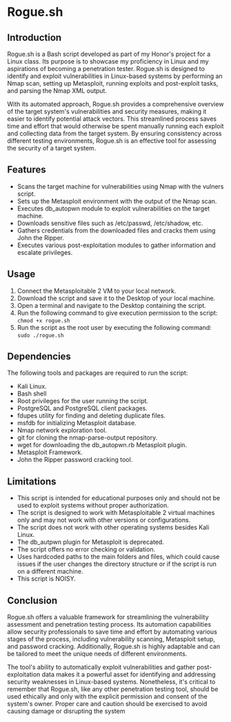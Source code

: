 # Rogue.sh

## Introduction

Rogue.sh is a Bash script developed as part of my Honor's project for a Linux class. Its purpose is to showcase my proficiency in Linux and my aspirations of becoming a penetration tester. Rogue.sh is designed to identify and exploit vulnerabilities in Linux-based systems by performing an Nmap scan, setting up Metasploit, running exploits and post-exploit tasks, and parsing the Nmap XML output.

With its automated approach, Rogue.sh provides a comprehensive overview of the target system's vulnerabilities and security measures, making it easier to identify potential attack vectors. This streamlined process saves time and effort that would otherwise be spent manually running each exploit and collecting data from the target system. By ensuring consistency across different testing environments, Rogue.sh is an effective tool for assessing the security of a target system.

## Features

- Scans the target machine for vulnerabilities using Nmap with the vulners script.
- Sets up the Metasploit environment with the output of the Nmap scan.
- Executes db_autopwn module to exploit vulnerabilities on the target machine.
- Downloads sensitive files such as /etc/passwd, /etc/shadow, etc.
- Gathers credentials from the downloaded files and cracks them using John the Ripper.
- Executes various post-exploitation modules to gather information and escalate privileges.

## Usage

1. Connect the Metasploitable 2 VM to your local network.
2. Download the script and save it to the Desktop of your local machine.
3. Open a terminal and navigate to the Desktop containing the script.
4. Run the following command to give execution permission to the script: `chmod +x rogue.sh`
5. Run the script as the root user by executing the following command: `sudo ./rogue.sh`

## Dependencies

The following tools and packages are required to run the script:
- Kali Linux.
- Bash shell 
- Root privileges for the user running the script.
- PostgreSQL and PostgreSQL client packages.
- fdupes utility for finding and deleting duplicate files.
- msfdb for initializing Metasploit database.
- Nmap network exploration tool.
- git for cloning the nmap-parse-output repository.
- wget for downloading the db_autopwn.rb Metasploit plugin.
- Metasploit Framework.
- John the Ripper password cracking tool.

## Limitations

- This script is intended for educational purposes only and should not be used to exploit systems without proper authorization.
- The script is designed to work with Metasploitable 2 virtual machines only and may not work with other versions or configurations.
- The script does not work with other operating systems besides Kali Linux.
- The db_autpwn plugin for Metasploit is deprecated.
- The script offers no error checking or validation.
- Uses hardcoded paths to the main folders and files, which could cause issues if the user changes the directory structure or if the script is run on a different machine.
- This script is NOISY.

## Conclusion

Rogue.sh offers a valuable framework for streamlining the vulnerability assessment and penetration testing process. Its automation capabilities allow security professionals to save time and effort by automating various stages of the process, including vulnerability scanning, Metasploit setup, and password cracking. Additionally, Rogue.sh is highly adaptable and can be tailored to meet the unique needs of different environments.

The tool's ability to automatically exploit vulnerabilities and gather post-exploitation data makes it a powerful asset for identifying and addressing security weaknesses in Linux-based systems. Nonetheless, it's critical to remember that Rogue.sh, like any other penetration testing tool, should be used ethically and only with the explicit permission and consent of the system's owner. Proper care and caution should be exercised to avoid causing damage or disrupting the system
